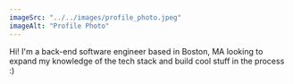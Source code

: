 ```yaml
---
imageSrc: "../../images/profile_photo.jpeg"
imageAlt: "Profile Photo"
---
```


Hi! I'm a back-end software engineer based in Boston, MA looking to expand my knowledge of the tech stack and build cool stuff in the process :)
